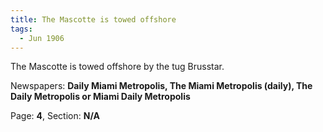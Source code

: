 ```yaml
---  
title: The Mascotte is towed offshore  
tags:  
  - Jun 1906  
---  
```

  
The Mascotte is towed offshore by the tug Brusstar.  
  
Newspapers: **Daily Miami Metropolis, The Miami Metropolis (daily), The Daily Metropolis or Miami Daily Metropolis**  
  
Page: **4**, Section: **N/A** 
